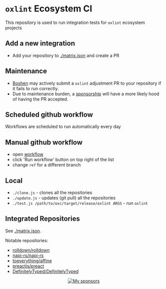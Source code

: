 # `oxlint` Ecosystem CI

This repository is used to run integration tests for `oxlint` ecosystem projects

## Add a new integration

* Add your repository to [./matrix.json](./matrix.json) and create a PR

## Maintenance

* [Boshen](https://github.com/Boshen) may actively submit a `oxlint` adjustment PR to your repository if it fails to run correctly.
* Due to maintenance burden, a [sponsorship](https://github.com/sponsors/Boshen) will have a more likely hood of having the PR accepted.

## Scheduled github workflow

Workflows are scheduled to run automatically every day

## Manual github workflow

* open [workflow](https://github.com/oxc-project/oxlint-ecosystem-ci/actions/workflows/ecosystem-ci.yml)
* click 'Run workflow' button on top right of the list
* change `ref` for a different branch

## Local

- `./clone.js` - clones all the repositories
- `./update.js` - updates (git pull) all the repositories
- `./test.js /path/to/oxc/target/release/oxlint ARGS` - run `oxlint`

## Integrated Repositories

See [./matrix.json](./matrix.json).

Notable repositories:

* [rolldown/rolldown](https://github.com/rolldown-rs/rolldown)
* [napi-rs/napi-rs](https://github.com/napi-rs/napi-rs)
* [toeverything/affine](https://github.com/toeverything/affine)
* [preactjs/preact](https://github.com/preactjs/preact)
* [DefinitelyTyped/DefinitelyTyped](https://github.com/DefinitelyTyped/DefinitelyTyped)

<p align="center">
  <a href="https://github.com/sponsors/Boshen">
    <img src="https://cdn.jsdelivr.net/gh/boshen/sponsors/sponsors.svg" alt="My sponsors" />
  </a>
</p>
